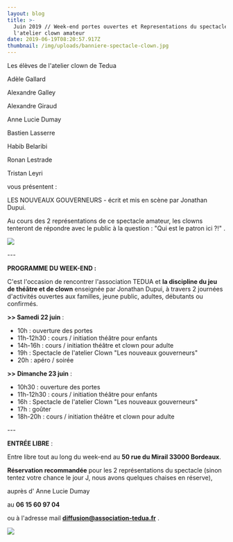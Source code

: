 ```yaml
---
layout: blog
title: >-
  Juin 2019 // Week-end portes ouvertes et Representations du spectacle de
  l'atelier clown amateur
date: 2019-06-19T08:20:57.917Z
thumbnail: /img/uploads/banniere-spectacle-clown.jpg
---
```

Les élèves de l'atelier clown de Tedua 

Adèle Gallard

Alexandre Galley

Alexandre Giraud 

Anne Lucie Dumay

Bastien Lasserre

Habib Belaribi

Ronan Lestrade

Tristan Leyri

vous présentent :

LES NOUVEAUX GOUVERNEURS - écrit et mis en scène par Jonathan Dupui.

Au cours des 2 représentations de ce spectacle amateur, les clowns tenteront de répondre avec le public à la question : "Qui est le patron ici ?!" .

![](/img/uploads/62472626_10158046744783840_4659019482902036480_n.jpg)

\---

**PROGRAMME DU WEEK-END :**

C'est l'occasion de rencontrer l'association TEDUA et **la discipline du jeu de théâtre et de clown** enseignée par Jonathan Dupui, à travers 2 journées d'activités ouvertes aux familles, jeune public, adultes, débutants ou confirmés.

**\>> Samedi 22 juin** :

* 10h : ouverture des portes  
* 11h-12h30 : cours / initiation théâtre pour enfants
* 14h-16h : cours / initiation théâtre et clown pour adulte
* 19h : Spectacle de l'atelier Clown "Les nouveaux gouverneurs"
* 20h : apéro / soirée





**\>>** **Dimanche 23 juin** :

* 10h30 : ouverture des portes
* 11h-12h30 : cours / initiation théâtre pour enfants
* 16h : Spectacle de l'atelier Clown "Les nouveaux gouverneurs"
* 17h : goûter 
* 18h-20h : cours / initiation théâtre et clown pour adulte

\---

**ENTRÉE LIBRE** :

Entre libre tout au long du week-end au **50 rue du Mirail 33000 Bordeaux**.

**Réservation recommandée** pour les 2 représentations du spectacle (sinon tentez votre chance le jour J, nous avons quelques chaises en réserve), 

auprès d' Anne Lucie Dumay 

au **06 15 60 97 04**  

ou à l'adresse mail **diffusion@association-tedua.fr**  .

![](/img/uploads/affiche-spectacle-clown-tedua-les-nouveaux-gouverneurs.jpg)
